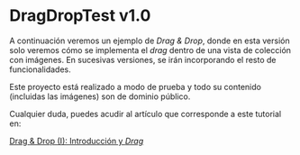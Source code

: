 #  DragDropTest v1.0

A continuación veremos un ejemplo de *Drag & Drop*, donde en esta versión solo veremos cómo se implementa el *drag* dentro de una vista de colección con imágenes. En sucesivas versiones, se irán incorporando el resto de funcionalidades.

Este proyecto está realizado a modo de prueba y todo su contenido (incluidas las imágenes) son de dominio público.

Cualquier duda, puedes acudir al artículo que corresponde a este tutorial en:

[Drag & Drop (I): Introducción y *Drag*](https://applecoding.com/guias/drag-drop-i-introduccion-drag)

